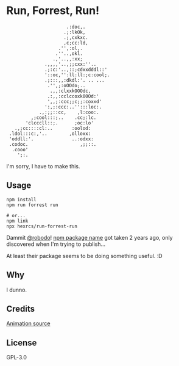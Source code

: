 # Run, Forrest, Run!

```
                      .:doc,.
                     .;:lkOk,
                     .;,cxkxc.
                     ,c;cc:ld,
                   .'',:ol,.
                  .''..,okl.
                 .,'..,,:xx;
              .,,,,'..,;;cxx:''..
              .;:c:'..,::;cdxxdddl::'
              '::oc,'':ll:ll:;c:cool;.
              .;:::,,:dkdl:'. .. ...
               .'',;:oOOdo;..
                .,,:clxxkOOOdc,
               .:,,:cclccoxk00Od:'
               ',,;:ccc;;c;;:coxxd'
              ':,;:ccc:..'':::loc:.
            .,:;;::cc,    ,l:coo:.
         ,;cool:::;..    .cc;:lc.
       'clcccll::;.      ;oc:lo'
   .,;cc::::cl:..       :oolod:
 .ldol:::c:,'..        ,olloxx:
 'oddll:'.              ..:odxx:
 .codoc.                   ,;;::.
  .cooo'
    ';:.
```

I'm sorry, I have to make this.

## Usage

```
npm install
npm run forrest run

# or...
npm link
npx hexrcs/run-forrest-run
```

Dammit [@robodo](https://www.npmjs.com/~robodo)! [npm package name](https://www.npmjs.com/package/run-forrest-run) got taken 2 years ago, only discovered when I'm trying to publish...

At least their package seems to be doing something useful. :D

## Why

I dunno.

## Credits

[Animation source](https://www.animatedimages.org/img-animated-running-image-0029-191787.htm)

## License

GPL-3.0
